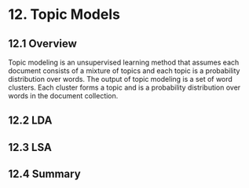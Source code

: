 

# 12. Topic Models

## 12.1 Overview

Topic modeling is an unsupervised learning method that assumes each document consists of a mixture of topics and each topic is a probability distribution over words. The output of topic modeling is a set of word clusters. Each cluster forms a topic and is a probability distribution over words in the document collection.


## 12.2 LDA

## 12.3 LSA

## 12.4 Summary